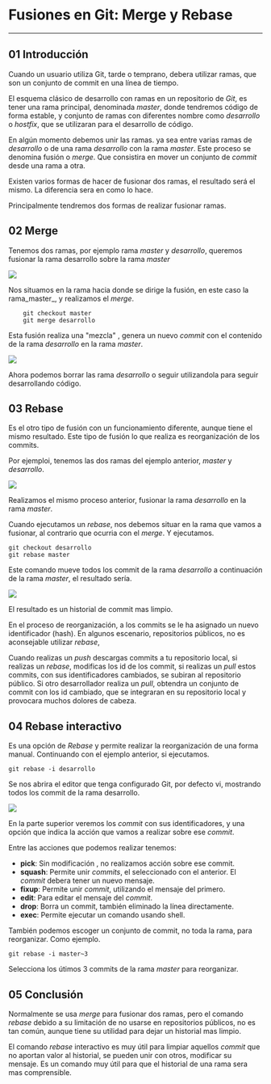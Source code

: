 

# Fusiones  en Git: Merge y Rebase #
---

## 01 Introducción

Cuando un usuario utiliza Git, tarde o temprano, debera utilizar ramas, que son un conjunto de commit en una línea de tiempo.

El esquema clásico de desarrollo con ramas en un repositorio de _Git_, es tener una rama principal, denominada _master_, donde tendremos código de forma estable, y conjunto de ramas con diferentes nombre como _desarrollo_ o _hostfix_, que se utilizaran para el desarrollo de código.

En algún momento debemos unir las ramas. ya sea entre varias ramas de _desarrollo_ o de una rama _desarrollo_ con la rama _master_. Este proceso se denomina  fusión o _merge_. Que consistira en mover un conjunto de _commit_ desde una rama a otra.

Existen varios formas de hacer de fusionar dos ramas, el resultado será el mismo. La diferencia sera en como lo hace.

Principalmente tendremos dos formas de realizar fusionar ramas.


## 02 Merge

 Tenemos dos ramas, por ejemplo rama _master_ y _desarrollo_, queremos fusionar la rama desarrollo sobre la rama _master_


![](/home/pepe/Descargas/Blog/AprendiendoGit/RepoGit/img/20170502-165541.png) 


Nos situamos en la rama hacia donde se dirige la fusión, en este caso la rama_master_, y realizamos el _merge_.


		git checkout master
		git merge desarrollo

Esta fusión realiza una "mezcla" , genera un nuevo _commit_ con el contenido de la rama _desarrollo_ en la rama _master_.

![](/home/pepe/Descargas/Blog/AprendiendoGit/imgs/merge2.jpg) 

Ahora podemos borrar las rama _desarrollo_ o seguir utilizandola para seguir desarrollando código.


## 03 Rebase

Es el otro tipo de fusión con un funcionamiento diferente, aunque tiene el mismo resultado. Este tipo de fusión lo que realiza es reorganización de los commits. 

Por ejemploi, tenemos las dos ramas del ejemplo anterior, _master_ y _desarrollo_.

![](imgs/20170503-012232.png)

Realizamos el  mismo proceso anterior, fusionar  la rama _desarrollo_ en la rama _master_.

Cuando ejecutamos un _rebase_, nos debemos situar en la rama que vamos a fusionar, al contrario que ocurria con el _merge_. Y ejecutamos.

	git checkout desarrollo
	git rebase master
	
Este comando mueve todos los commit de la rama _desarrollo_ a continuación de la rama _master_, el resultado sería.

![](imgs/20170503-012728.png)

El resultado es  un historial de commit mas limpio.

En el proceso de reorganización, a los commits se le ha asignado un nuevo identificador (hash). En algunos escenario, repositorios públicos, no es aconsejable utilizar _rebase_, 

Cuando realizas un _push_ descargas commits a tu repositorio local, si realizas un _rebase_, modificas los id de los commit, si realizas un _pull_ estos commits, con sus identificadores cambiados, se subiran al repositorio público. Si  otro desarrollador realiza un _pull_, obtendra un conjunto de commit con los id cambiado, que se integraran en su repositorio local y provocara muchos dolores de cabeza.

## 04 Rebase interactivo

Es una opción de _Rebase_ y permite realizar la reorganización de una forma manual. Continuando con el ejemplo anterior, si ejecutamos.

	git rebase -i desarrollo

Se nos abrira el editor que tenga configurado Git, por defecto vi, mostrando todos los commit de la rama desarrollo.

![](imgs/20170503-161445.png)

En la parte superior veremos los _commit_ con sus identificadores, y una opción que indica la acción que vamos a realizar sobre ese _commit_.

Entre las acciones que podemos realizar tenemos:

- **pick**: Sin modificación , no realizamos acción sobre ese commit.
- **squash**: Permite unir _commits_, el seleccionado con el anterior. El _commit_ debera tener un nuevo mensaje.
- **fixup**: Permite unir _commit_, utilizando el mensaje del primero.
- **edit**: Para editar el mensaje del _commit_.
- **drop**: Borra un commit, también eliminado la línea directamente.
- **exec**: Permite ejecutar un comando usando shell.

También podemos escoger un conjunto de commit, no toda la rama, para reorganizar. Como ejemplo.

	git rebase -i master~3

Selecciona los útimos 3 commits de la rama _master_ para reorganizar.


## 05 Conclusión

Normalmente se usa _merge_ para fusionar dos ramas, pero el comando _rebase_ debido a su limitación de no usarse en repositorios públicos, no es tan común, aunque tiene su utilidad para dejar un historial mas limpio.

El comando _rebase_ interactivo es muy útil para limpiar aquellos _commit_ que no aportan valor al historial, se pueden unir con otros, modificar su mensaje. Es un comando muy útil para que el historial de una rama sera mas comprensible.
